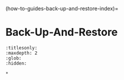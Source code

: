 (how-to-guides-back-up-and-restore-index)=
# Back-Up-And-Restore

```{toctree}
:titlesonly:
:maxdepth: 2
:glob:
:hidden:

*
